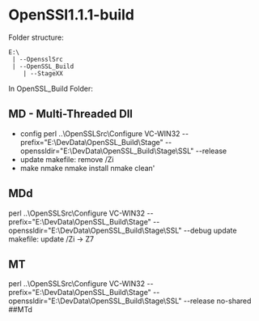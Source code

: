# OpenSSl1.1.1-build
Folder structure:
```
E:\
 | --OpensslSrc
 | --OpenSSL_Build
    | --StageXX
```
In OpenSSL_Build Folder:
## MD - Multi-Threaded Dll
- config
  perl ..\OpenSSLSrc\Configure VC-WIN32 --prefix="E:\DevData\OpenSSL_Build\Stage" --openssldir="E:\DevData\OpenSSL_Build\Stage\SSL" --release
- update makefile:
  remove /Zi
- make
  nmake
  nmake install
  nmake clean'

## MDd
perl ..\OpenSSLSrc\Configure VC-WIN32 --prefix="E:\DevData\OpenSSL_Build\Stage" --openssldir="E:\DevData\OpenSSL_Build\Stage\SSL" --debug
update makefile:
update /Zi -> Z7

## MT
perl ..\OpenSSLSrc\Configure VC-WIN32 --prefix="E:\DevData\OpenSSL_Build\Stage" --openssldir="E:\DevData\OpenSSL_Build\Stage\SSL" --release no-shared
##MTd




